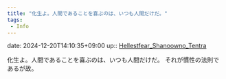 ```yaml
---
title: "化生よ。人間であることを喜ぶのは、いつも人間だけだ。"
tags:
 - Info
---
```


date: 2024-12-20T14:10:35+09:00
up:: [Hellestfear_Shanoowno_Tentra](../Bar/Novel/Nacaria/Hellestfear_Shanoowno_Tentra.md)

化生よ。人間であることを喜ぶのは、いつも人間だけだ。
それが慣性の法則であるが故。
